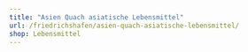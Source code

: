 ```yaml
---
title: "Asien Quach asiatische Lebensmittel"
url: /friedrichshafen/asien-quach-asiatische-lebensmittel/
shop: Lebensmittel
---
```

